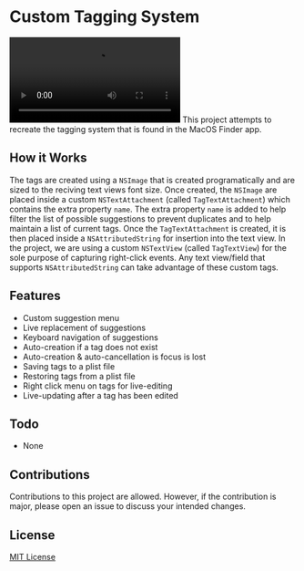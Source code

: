 # Custom Tagging System
![CustomTaggingSystem Demo](https://user-images.githubusercontent.com/31663833/139622903-08db27f4-01aa-45fa-99ad-45dd8976a8eb.mp4)
This project attempts to recreate the tagging system that is found in the MacOS Finder app. 

## How it Works
The tags are created using a `NSImage` that is created programatically and are sized to the reciving text views font size. Once created, the `NSImage` are placed inside a custom `NSTextAttachment` (called `TagTextAttachment`) which contains the extra property `name`. The extra property `name` is added to help filter the list of possible suggestions to prevent duplicates and to help maintain a list of current tags. Once the `TagTextAttachment` is created, it is then placed inside a `NSAttributedString` for insertion into the text view. In the project, we are using a custom `NSTextView` (called `TagTextView`) for the sole purpose of capturing right-click events. Any text view/field that supports `NSAttributedString` can take advantage of these custom tags.

## Features
- Custom suggestion menu
- Live replacement of suggestions
- Keyboard navigation of suggestions
- Auto-creation if a tag does not exist
- Auto-creation & auto-cancellation is focus is lost
- Saving tags to a plist file
- Restoring tags from a plist file
- Right click menu on tags for live-editing
- Live-updating after a tag has been edited

## Todo
- None

## Contributions
Contributions to this project are allowed. However, if the contribution is major, please open an issue to discuss your intended changes.

## License
[MIT License](LICENSE)
